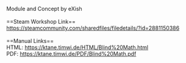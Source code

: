 Module and Concept by eXish<br/>
<br/>
==Steam Workshop Link==<br/>
https://steamcommunity.com/sharedfiles/filedetails/?id=2881150386<br/>
<br/>
==Manual Links==<br/>
HTML: https://ktane.timwi.de/HTML/Blind%20Math.html<br/>
PDF: https://ktane.timwi.de/PDF/Blind%20Math.pdf<br/>

